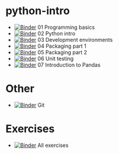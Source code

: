 # python-intro

* [![Binder](https://mybinder.org/badge_logo.svg)](https://mybinder.org/v2/gh/BelfastTechTraining/python/master?filepath=01-programming-basics%2FProgrammingBasics.ipynb) 01 Programming basics 
* [![Binder](https://mybinder.org/badge_logo.svg)](https://mybinder.org/v2/gh/BelfastTechTraining/python/master?filepath=02-python-basics%2FPythonBasics.ipynb) 02 Python intro 
* [![Binder](https://mybinder.org/badge_logo.svg)](https://mybinder.org/v2/gh/BelfastTechTraining/python/master?filepath=03-devenv-style-workflow%2FDevenvStyleWorkflow.ipynb) 03 Development environments 
* [![Binder](https://mybinder.org/badge_logo.svg)](https://mybinder.org/v2/gh/BelfastTechTraining/python/master?filepath=04-packaging-part-1%2Fmodules_and_packages.ipynb) 04 Packaging part 1 
* [![Binder](https://mybinder.org/badge_logo.svg)](https://mybinder.org/v2/gh/BelfastTechTraining/python/master?filepath=05-packaging-part-2%2Fmodules_and_packages.ipynb) 05 Packaging part 2 
* [![Binder](https://mybinder.org/badge_logo.svg)](https://mybinder.org/v2/gh/BelfastTechTraining/python/master?filepath=06-testing/unit-testing.ipynb) 06 Unit testing
* [![Binder](https://mybinder.org/badge_logo.svg)](https://mybinder.org/v2/gh/BelfastTechTraining/python/master?filepath=07-pandas-intro/pandas-intro.ipynb) 07 Introduction to Pandas

# Other
* [![Binder](https://mybinder.org/badge_logo.svg)](https://mybinder.org/v2/gh/BelfastTechTraining/git/master?filepath=%2Fgit_basics.ipynb) Git


# Exercises
* [![Binder](https://mybinder.org/badge_logo.svg)](https://mybinder.org/v2/gh/BelfastTechTraining/python/master?filepath=python_exercises) All exercises
